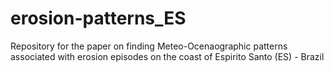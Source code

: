 # erosion-patterns_ES
Repository for the paper on finding Meteo-Ocenaographic patterns associated with erosion episodes on the coast of Espirito Santo (ES) - Brazil
